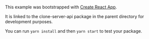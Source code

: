 This example was bootstrapped with [Create React App](https://github.com/facebook/create-react-app).

It is linked to the clone-server-api package in the parent directory for development purposes.

You can run `yarn install` and then `yarn start` to test your package.

